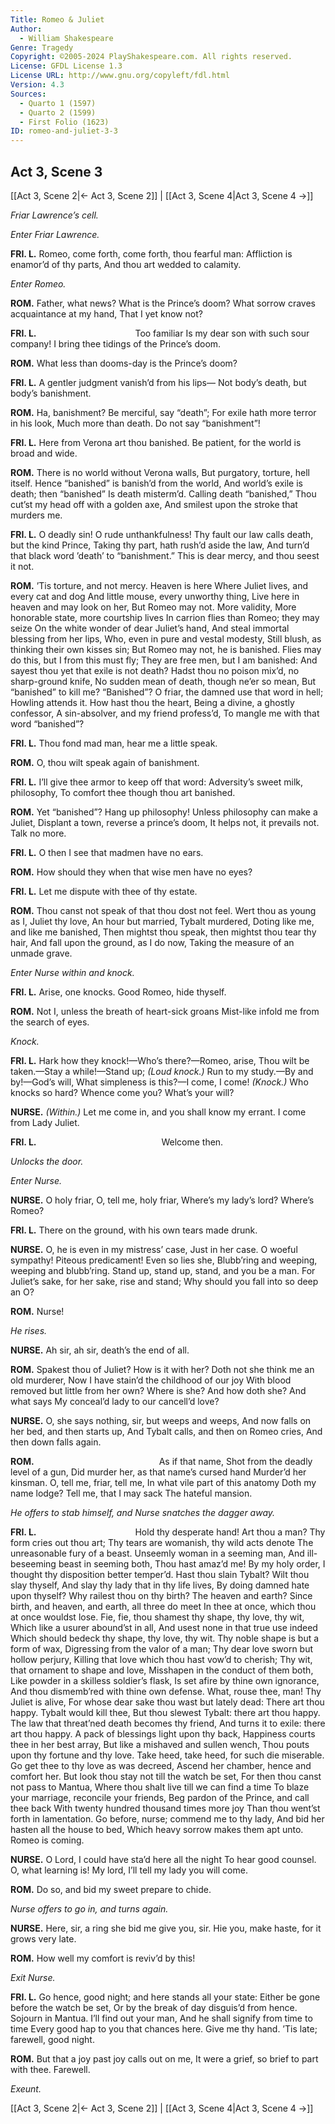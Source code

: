 ```yaml
---
Title: Romeo & Juliet
Author: 
  - William Shakespeare
Genre: Tragedy
Copyright: ©2005-2024 PlayShakespeare.com. All rights reserved.
License: GFDL License 1.3
License URL: http://www.gnu.org/copyleft/fdl.html
Version: 4.3
Sources:
  - Quarto 1 (1597)
  - Quarto 2 (1599)
  - First Folio (1623)
ID: romeo-and-juliet-3-3
---
```


## Act 3, Scene 3
[[Act 3, Scene 2|← Act 3, Scene 2]] | [[Act 3, Scene 4|Act 3, Scene 4 →]]

*Friar Lawrence’s cell.*

*Enter Friar Lawrence.*

**FRI. L.**
Romeo, come forth, come forth, thou fearful man:
Affliction is enamor’d of thy parts,
And thou art wedded to calamity.

*Enter Romeo.*

**ROM.**
Father, what news? What is the Prince’s doom?
What sorrow craves acquaintance at my hand,
That I yet know not?

**FRI. L.**
           Too familiar
Is my dear son with such sour company!
I bring thee tidings of the Prince’s doom.

**ROM.**
What less than dooms-day is the Prince’s doom?

**FRI. L.**
A gentler judgment vanish’d from his lips⁠—
Not body’s death, but body’s banishment.

**ROM.**
Ha, banishment? Be merciful, say “death”;
For exile hath more terror in his look,
Much more than death. Do not say “banishment”!

**FRI. L.**
Here from Verona art thou banished.
Be patient, for the world is broad and wide.

**ROM.**
There is no world without Verona walls,
But purgatory, torture, hell itself.
Hence “banished” is banish’d from the world,
And world’s exile is death; then “banished”
Is death misterm’d. Calling death “banished,”
Thou cut’st my head off with a golden axe,
And smilest upon the stroke that murders me.

**FRI. L.**
O deadly sin! O rude unthankfulness!
Thy fault our law calls death, but the kind Prince,
Taking thy part, hath rush’d aside the law,
And turn’d that black word ’death’ to “banishment.”
This is dear mercy, and thou seest it not.

**ROM.**
’Tis torture, and not mercy. Heaven is here
Where Juliet lives, and every cat and dog
And little mouse, every unworthy thing,
Live here in heaven and may look on her,
But Romeo may not. More validity,
More honorable state, more courtship lives
In carrion flies than Romeo; they may seize
On the white wonder of dear Juliet’s hand,
And steal immortal blessing from her lips,
Who, even in pure and vestal modesty,
Still blush, as thinking their own kisses sin;
But Romeo may not, he is banished.
Flies may do this, but I from this must fly;
They are free men, but I am banished:
And sayest thou yet that exile is not death?
Hadst thou no poison mix’d, no sharp-ground knife,
No sudden mean of death, though ne’er so mean,
But “banished” to kill me? “Banished”?
O friar, the damned use that word in hell;
Howling attends it. How hast thou the heart,
Being a divine, a ghostly confessor,
A sin-absolver, and my friend profess’d,
To mangle me with that word “banished”?

**FRI. L.**
Thou fond mad man, hear me a little speak.

**ROM.**
O, thou wilt speak again of banishment.

**FRI. L.**
I’ll give thee armor to keep off that word:
Adversity’s sweet milk, philosophy,
To comfort thee though thou art banished.

**ROM.**
Yet “banished”? Hang up philosophy!
Unless philosophy can make a Juliet,
Displant a town, reverse a prince’s doom,
It helps not, it prevails not. Talk no more.

**FRI. L.**
O then I see that madmen have no ears.

**ROM.**
How should they when that wise men have no eyes?

**FRI. L.**
Let me dispute with thee of thy estate.

**ROM.**
Thou canst not speak of that thou dost not feel.
Wert thou as young as I, Juliet thy love,
An hour but married, Tybalt murdered,
Doting like me, and like me banished,
Then mightst thou speak, then mightst thou tear thy hair,
And fall upon the ground, as I do now,
Taking the measure of an unmade grave.

*Enter Nurse within and knock.*

**FRI. L.**
Arise, one knocks. Good Romeo, hide thyself.

**ROM.**
Not I, unless the breath of heart-sick groans
Mist-like infold me from the search of eyes.

*Knock.*

**FRI. L.**
Hark how they knock!—Who’s there?—Romeo, arise,
Thou wilt be taken.—Stay a while!—Stand up;
*(Loud knock.)*
Run to my study.—By and by!—God’s will,
What simpleness is this?—I come, I come!
*(Knock.)*
Who knocks so hard? Whence come you? What’s your will?

**NURSE.**
*(Within.)*
Let me come in, and you shall know my errant.
I come from Lady Juliet.

**FRI. L.**
              Welcome then.

*Unlocks the door.*

*Enter Nurse.*

**NURSE.**
O holy friar, O, tell me, holy friar,
Where’s my lady’s lord? Where’s Romeo?

**FRI. L.**
There on the ground, with his own tears made drunk.

**NURSE.**
O, he is even in my mistress’ case,
Just in her case. O woeful sympathy!
Piteous predicament! Even so lies she,
Blubb’ring and weeping, weeping and blubb’ring.
Stand up, stand up, stand, and you be a man.
For Juliet’s sake, for her sake, rise and stand;
Why should you fall into so deep an O?

**ROM.**
Nurse!

*He rises.*

**NURSE.**
Ah sir, ah sir, death’s the end of all.

**ROM.**
Spakest thou of Juliet? How is it with her?
Doth not she think me an old murderer,
Now I have stain’d the childhood of our joy
With blood removed but little from her own?
Where is she? And how doth she? And what says
My conceal’d lady to our cancell’d love?

**NURSE.**
O, she says nothing, sir, but weeps and weeps,
And now falls on her bed, and then starts up,
And Tybalt calls, and then on Romeo cries,
And then down falls again.

**ROM.**
              As if that name,
Shot from the deadly level of a gun,
Did murder her, as that name’s cursed hand
Murder’d her kinsman. O, tell me, friar, tell me,
In what vile part of this anatomy
Doth my name lodge? Tell me, that I may sack
The hateful mansion.

*He offers to stab himself, and Nurse snatches the dagger away.*

**FRI. L.**
           Hold thy desperate hand!
Art thou a man? Thy form cries out thou art;
Thy tears are womanish, thy wild acts denote
The unreasonable fury of a beast.
Unseemly woman in a seeming man,
And ill-beseeming beast in seeming both,
Thou hast amaz’d me! By my holy order,
I thought thy disposition better temper’d.
Hast thou slain Tybalt? Wilt thou slay thyself,
And slay thy lady that in thy life lives,
By doing damned hate upon thyself?
Why railest thou on thy birth? The heaven and earth?
Since birth, and heaven, and earth, all three do meet
In thee at once, which thou at once wouldst lose.
Fie, fie, thou shamest thy shape, thy love, thy wit,
Which like a usurer abound’st in all,
And usest none in that true use indeed
Which should bedeck thy shape, thy love, thy wit.
Thy noble shape is but a form of wax,
Digressing from the valor of a man;
Thy dear love sworn but hollow perjury,
Killing that love which thou hast vow’d to cherish;
Thy wit, that ornament to shape and love,
Misshapen in the conduct of them both,
Like powder in a skilless soldier’s flask,
Is set afire by thine own ignorance,
And thou dismemb’red with thine own defense.
What, rouse thee, man! Thy Juliet is alive,
For whose dear sake thou wast but lately dead:
There art thou happy. Tybalt would kill thee,
But thou slewest Tybalt: there art thou happy.
The law that threat’ned death becomes thy friend,
And turns it to exile: there art thou happy.
A pack of blessings light upon thy back,
Happiness courts thee in her best array,
But like a mishaved and sullen wench,
Thou pouts upon thy fortune and thy love.
Take heed, take heed, for such die miserable.
Go get thee to thy love as was decreed,
Ascend her chamber, hence and comfort her.
But look thou stay not till the watch be set,
For then thou canst not pass to Mantua,
Where thou shalt live till we can find a time
To blaze your marriage, reconcile your friends,
Beg pardon of the Prince, and call thee back
With twenty hundred thousand times more joy
Than thou went’st forth in lamentation.
Go before, nurse; commend me to thy lady,
And bid her hasten all the house to bed,
Which heavy sorrow makes them apt unto.
Romeo is coming.

**NURSE.**
O Lord, I could have sta’d here all the night
To hear good counsel. O, what learning is!
My lord, I’ll tell my lady you will come.

**ROM.**
Do so, and bid my sweet prepare to chide.

*Nurse offers to go in, and turns again.*

**NURSE.**
Here, sir, a ring she bid me give you, sir.
Hie you, make haste, for it grows very late.

**ROM.**
How well my comfort is reviv’d by this!

*Exit Nurse.*

**FRI. L.**
Go hence, good night; and here stands all your state:
Either be gone before the watch be set,
Or by the break of day disguis’d from hence.
Sojourn in Mantua. I’ll find out your man,
And he shall signify from time to time
Every good hap to you that chances here.
Give me thy hand. ’Tis late; farewell, good night.

**ROM.**
But that a joy past joy calls out on me,
It were a grief, so brief to part with thee.
Farewell.

*Exeunt.*

[[Act 3, Scene 2|← Act 3, Scene 2]] | [[Act 3, Scene 4|Act 3, Scene 4 →]]